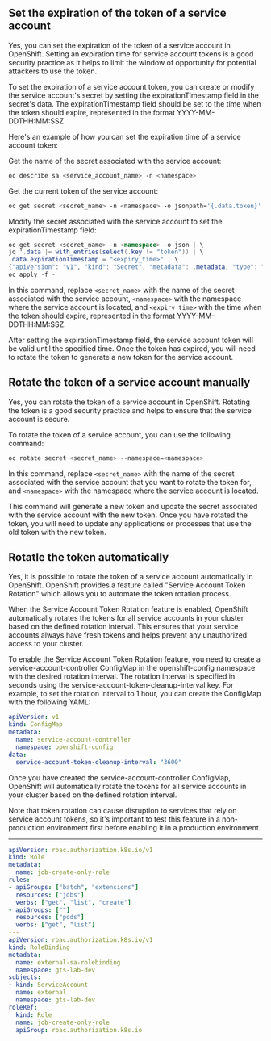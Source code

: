 

Set the expiration of the token of a service account
----------------------------

Yes, you can set the expiration of the token of a service account in OpenShift. Setting an expiration time for service account tokens is a good security practice as it helps to limit the window of opportunity for potential attackers to use the token.

To set the expiration of a service account token, you can create or modify the service account's secret by setting the expirationTimestamp field in the secret's data. The expirationTimestamp field should be set to the time when the token should expire, represented in the format YYYY-MM-DDTHH:MM:SSZ.

Here's an example of how you can set the expiration time of a service account token:

Get the name of the secret associated with the service account:

```bash
oc describe sa <service_account_name> -n <namespace>
```

Get the current token of the service account:

```bash
oc get secret <secret_name> -n <namespace> -o jsonpath='{.data.token}' | base64 -d
```

Modify the secret associated with the service account to set the expirationTimestamp field:

```csharp
oc get secret <secret_name> -n <namespace> -o json | \
jq '.data |= with_entries(select(.key != "token")) | \
.data.expirationTimestamp = "<expiry_time>" | \
{"apiVersion": "v1", "kind": "Secret", "metadata": .metadata, "type": "kubernetes.io/service-account-token", "data": .data}' | \
oc apply -f -
```

In this command, replace `<secret_name>` with the name of the secret associated with the service account, `<namespace>` with the namespace where the service account is located, and `<expiry_time>` with the time when the token should expire, represented in the format YYYY-MM-DDTHH:MM:SSZ.

After setting the expirationTimestamp field, the service account token will be valid until the specified time. Once the token has expired, you will need to rotate the token to generate a new token for the service account.


Rotate the token of a service account manually
---------------------------------------

Yes, you can rotate the token of a service account in OpenShift. Rotating the token is a good security practice and helps to ensure that the service account is secure.

To rotate the token of a service account, you can use the following command:

```bash
oc rotate secret <secret_name> --namespace=<namespace>
```
In this command, replace `<secret_name>` with the name of the secret associated with the service account that you want to rotate the token for, and `<namespace>` with the namespace where the service account is located.

This command will generate a new token and update the secret associated with the service account with the new token. Once you have rotated the token, you will need to update any applications or processes that use the old token with the new token.


Rotatle the token automatically
-------

Yes, it is possible to rotate the token of a service account automatically in OpenShift. OpenShift provides a feature called "Service Account Token Rotation" which allows you to automate the token rotation process.

When the Service Account Token Rotation feature is enabled, OpenShift automatically rotates the tokens for all service accounts in your cluster based on the defined rotation interval. This ensures that your service accounts always have fresh tokens and helps prevent any unauthorized access to your cluster.

To enable the Service Account Token Rotation feature, you need to create a service-account-controller ConfigMap in the openshift-config namespace with the desired rotation interval. The rotation interval is specified in seconds using the service-account-token-cleanup-interval key. For example, to set the rotation interval to 1 hour, you can create the ConfigMap with the following YAML:

```yaml
apiVersion: v1
kind: ConfigMap
metadata:
  name: service-account-controller
  namespace: openshift-config
data:
  service-account-token-cleanup-interval: "3600"
```

Once you have created the service-account-controller ConfigMap, OpenShift will automatically rotate the tokens for all service accounts in your cluster based on the defined rotation interval.

Note that token rotation can cause disruption to services that rely on service account tokens, so it's important to test this feature in a non-production environment first before enabling it in a production environment.


-------

```yaml
apiVersion: rbac.authorization.k8s.io/v1
kind: Role
metadata:
  name: job-create-only-role
rules:
- apiGroups: ["batch", "extensions"]
  resources: ["jobs"]
  verbs: ["get", "list", "create"]
- apiGroups: [""]
  resources: ["pods"]
  verbs: ["get", "list"]
---
apiVersion: rbac.authorization.k8s.io/v1
kind: RoleBinding
metadata:
  name: external-sa-rolebinding
  namespace: gts-lab-dev
subjects:
- kind: ServiceAccount
  name: external
  namespace: gts-lab-dev
roleRef:
  kind: Role
  name: job-create-only-role
  apiGroup: rbac.authorization.k8s.io
```
